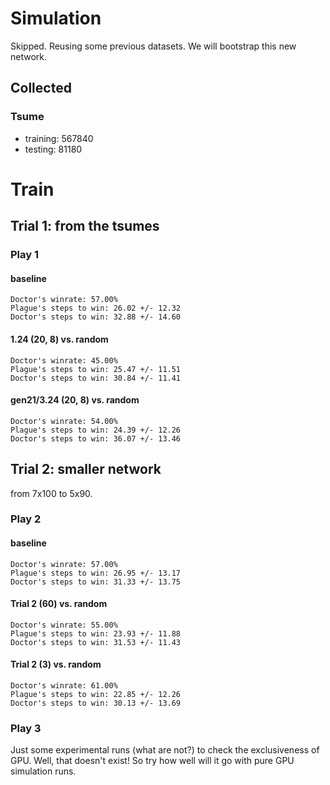 
# Simulation

Skipped. Reusing some previous datasets. We will bootstrap this new network.

## Collected

### Tsume

* training: 567840
* testing: 81180

# Train

## Trial 1: from the tsumes

### Play 1

#### baseline
```
Doctor's winrate: 57.00%
Plague's steps to win: 26.02 +/- 12.32
Doctor's steps to win: 32.88 +/- 14.60
```

#### 1.24 (20, 8) vs. random
```
Doctor's winrate: 45.00%
Plague's steps to win: 25.47 +/- 11.51
Doctor's steps to win: 30.84 +/- 11.41
```

#### gen21/3.24 (20, 8) vs. random
```
Doctor's winrate: 54.00%
Plague's steps to win: 24.39 +/- 12.26
Doctor's steps to win: 36.07 +/- 13.46
```

## Trial 2: smaller network

from 7x100 to 5x90.

### Play 2

#### baseline
```
Doctor's winrate: 57.00%
Plague's steps to win: 26.95 +/- 13.17
Doctor's steps to win: 31.33 +/- 13.75
```

#### Trial 2 (60) vs. random
```
Doctor's winrate: 55.00%
Plague's steps to win: 23.93 +/- 11.88
Doctor's steps to win: 31.53 +/- 11.43
```

#### Trial 2 (3) vs. random
```
Doctor's winrate: 61.00%
Plague's steps to win: 22.85 +/- 12.26
Doctor's steps to win: 30.13 +/- 13.69
```

### Play 3

Just some experimental runs (what are not?) to check the exclusiveness of GPU.
Well, that doesn't exist! So try how well will it go with pure GPU simulation runs.


